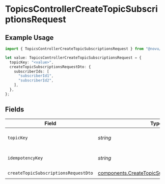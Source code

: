 # TopicsControllerCreateTopicSubscriptionsRequest

## Example Usage

```typescript
import { TopicsControllerCreateTopicSubscriptionsRequest } from "@novu/api/models/operations";

let value: TopicsControllerCreateTopicSubscriptionsRequest = {
  topicKey: "<value>",
  createTopicSubscriptionsRequestDto: {
    subscriberIds: [
      "subscriberId1",
      "subscriberId2",
    ],
  },
};
```

## Fields

| Field                                                                                                          | Type                                                                                                           | Required                                                                                                       | Description                                                                                                    |
| -------------------------------------------------------------------------------------------------------------- | -------------------------------------------------------------------------------------------------------------- | -------------------------------------------------------------------------------------------------------------- | -------------------------------------------------------------------------------------------------------------- |
| `topicKey`                                                                                                     | *string*                                                                                                       | :heavy_check_mark:                                                                                             | The key identifier of the topic                                                                                |
| `idempotencyKey`                                                                                               | *string*                                                                                                       | :heavy_minus_sign:                                                                                             | A header for idempotency purposes                                                                              |
| `createTopicSubscriptionsRequestDto`                                                                           | [components.CreateTopicSubscriptionsRequestDto](../../models/components/createtopicsubscriptionsrequestdto.md) | :heavy_check_mark:                                                                                             | N/A                                                                                                            |